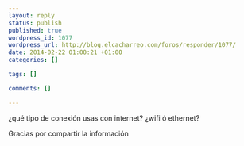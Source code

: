 ```yaml
--- 
layout: reply
status: publish
published: true
wordpress_id: 1077
wordpress_url: http://blog.elcacharreo.com/foros/responder/1077/
date: 2014-02-22 01:00:21 +01:00
categories: []

tags: []

comments: []

---
```

¿qué tipo de conexión usas con internet? ¿wifi ó ethernet?

Gracias por compartir la información
